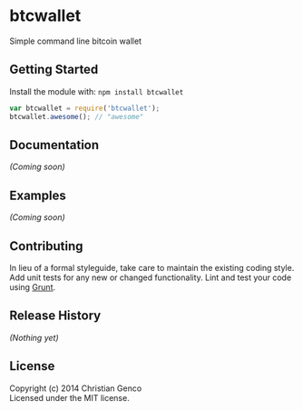 # btcwallet

Simple command line bitcoin wallet

## Getting Started
Install the module with: `npm install btcwallet`

```javascript
var btcwallet = require('btcwallet');
btcwallet.awesome(); // "awesome"
```

## Documentation
_(Coming soon)_

## Examples
_(Coming soon)_

## Contributing
In lieu of a formal styleguide, take care to maintain the existing coding style. Add unit tests for any new or changed functionality. Lint and test your code using [Grunt](http://gruntjs.com/).

## Release History
_(Nothing yet)_

## License
Copyright (c) 2014 Christian Genco  
Licensed under the MIT license.
